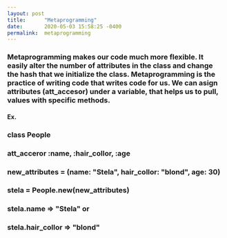 ```yaml
---
layout: post
title:      "Metaprogramming"
date:       2020-05-03 15:58:25 -0400
permalink:  metaprogramming
---
```



### Metaprogramming  makes our code much more flexible. It easily alter the number of attributes in the class and change the hash that we initialize the class. Metaprogramming is the practice of writing code that writes code for us. We can asign attributes (att_accesor) under a variable, that helps us to pull,  values with  specific methods.

#### Ex.


### class People 
### att_acceror :name, :hair_collor, :age

### new_attributes = (name: "Stela", hair_collor: "blond", age: 30)
### stela = People.new(new_attributes)
###           stela.name => "Stela"  or
###           stela.hair_collor => "blond"

